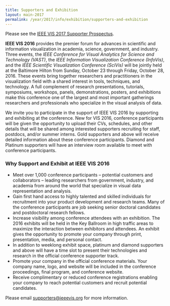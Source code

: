 ```yaml
---
title: Supporters and Exhibition
layout: main-2017
permalink: /year/2017/info/exhibition/supporters-and-exhibition
---
```


Please see the [IEEE VIS 2017 Supporter Prospectus]().

**IEEE VIS 2016** provides the premier forum for advances in scientific and information visualization in academia, science, government, and industry. Three events, the *IEEE Conference for Visual Analytics for Science and Technology (VAST)*, the *IEEE Information Visualization Conference (InfoVis)*, and the *IEEE Scientific Visualization Conference (SciVis)* will be jointly held at the Baltimore Hilton from Sunday, October 23 through Friday, October 28, 2016. These events bring together researchers and practitioners in the visualization field with a shared interest in tools, techniques, and technology. A full complement of research presentations, tutorials, symposiums, workshops, panels, demonstrations, posters, and exhibitions make this conference one of the largest and most important gatherings researchers and professionals who specialize in the visual analysis of data.

We invite you to participate in the support of IEEE VIS 2016 by supporting and exhibiting at the conference. New for VIS 2016, conference participants will be given the opportunity to upload their CVs, schedules, and other details that will be shared among interested supporters recruiting for staff, postdocs, and/or summer interns. Gold supporters and above will receive detailed information about these conference participants. Diamond and Platinum supporters will have an interview room available to meet with conference participants.

### Why Support and Exhibit at IEEE VIS 2016

* Meet over 1,000 conference participants – potential customers and
  collaborators – leading researchers from government, industry, and
  academia from around the world that specialize in visual data
  representation and analysis.
* Gain first hand access to highly talented and skilled individuals
  for recruitment into your product development and research teams. Many
  of the conference participants are job seeking senior doctoral
  candidates and postdoctoral research fellows.
* Increase visibility among conference attendees with an
  exhibition. The 2016 exhibits will be held in the Key Ballroom in
  high traffic areas to maximize the interaction between exhibitors
  and attendees. An exhibit gives the opportunity to promote your
  company through print, presentation, media, and personal contact.
* In addition to weeklong exhibit space, platinum and diamond
  supporters and above will have a time slot to present their
  technologies and research in the official conference supporter
  track.
* Promote your company in the official conference materials. Your
  company name, logo, and website will be included in the conference
  proceedings, final program, and conference website.
* Receive complimentary or reduced conference registrations enabling
  your company to reach potential customers and recruit potential
  candidates.

Please email [supporters@ieeevis.org](mailto:supporters@ieeevis.org) for more information.
